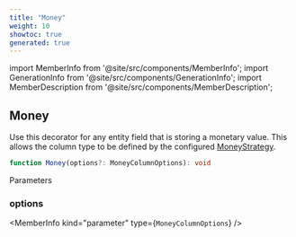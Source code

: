 ```yaml
---
title: "Money"
weight: 10
showtoc: true
generated: true
---
```

<!-- This file was generated from the Vendure source. Do not modify. Instead, re-run the "docs:build" script -->
import MemberInfo from '@site/src/components/MemberInfo';
import GenerationInfo from '@site/src/components/GenerationInfo';
import MemberDescription from '@site/src/components/MemberDescription';


## Money

<GenerationInfo sourceFile="packages/core/src/entity/money.decorator.ts" sourceLine="29" packageName="@vendure/core" since="2.0.0" />

Use this decorator for any entity field that is storing a monetary value.
This allows the column type to be defined by the configured <a href='/reference/typescript-api/money/money-strategy#moneystrategy'>MoneyStrategy</a>.

```ts title="Signature"
function Money(options?: MoneyColumnOptions): void
```
Parameters

### options

<MemberInfo kind="parameter" type={`MoneyColumnOptions`} />

